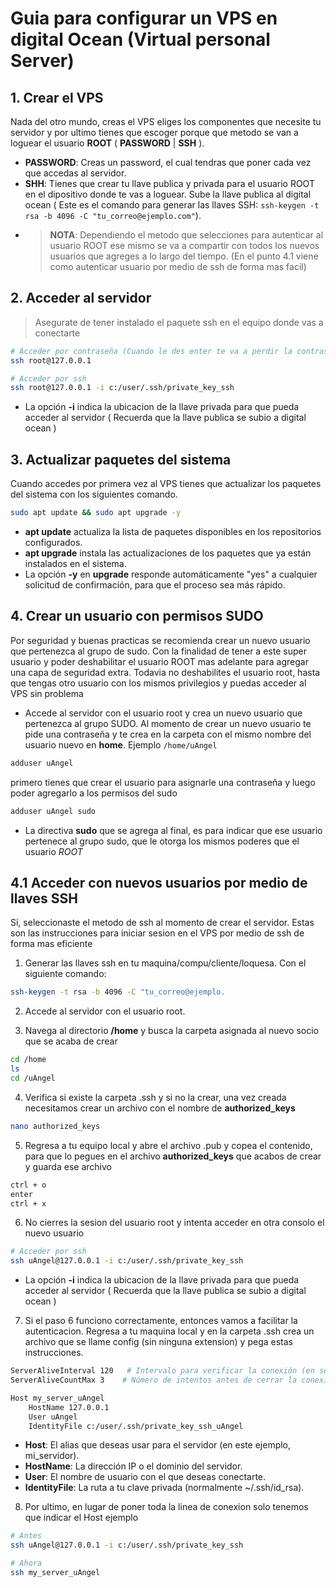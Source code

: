# Guia para configurar un VPS en digital Ocean (Virtual personal Server)

## **1. Crear el VPS**
Nada del otro mundo, creas el VPS eliges los componentes que necesite tu servidor y por ultimo tienes que escoger porque que metodo se van a loguear el usuario **ROOT** ( **PASSWORD** | **SSH** ). 
* **PASSWORD**: Creas un password, el cual tendras que poner cada vez que accedas al servidor.
* **SHH**: Tienes que crear tu llave publica y privada para el usuario ROOT en el dipositivo donde te vas a loguear. Sube la llave publica al digital ocean ( Este es el comando para generar las llaves SSH: ```ssh-keygen -t rsa -b 4096 -C "tu_correo@ejemplo.com"```).
* > **NOTA**: Dependiendo el metodo que selecciones para autenticar al usuario ROOT ese mismo se va a compartir con todos los nuevos usuarios que agreges a lo largo del tiempo. (En el punto 4.1 viene como autenticar usuario por medio de ssh de forma mas facil)


## 2. **Acceder al servidor**
> Asegurate de tener instalado el paquete ssh en el equipo donde vas a conectarte
```bash
# Acceder por contraseña (Cuando le des enter te va a perdir la contraseña)
ssh root@127.0.0.1
```
```bash
# Acceder por ssh
ssh root@127.0.0.1 -i c:/user/.ssh/private_key_ssh
```
* La opción **-i** indica la ubicacion de la llave privada para que pueda acceder al servidor ( Recuerda que la llave publica se subio a digital ocean )


## 3. **Actualizar paquetes del sistema**
Cuando accedes por primera vez al VPS tienes que actualizar los paquetes del sistema con los siguientes comando.
```bash
sudo apt update && sudo apt upgrade -y
```
* **apt update** actualiza la lista de paquetes disponibles en los repositorios configurados.
* **apt upgrade** instala las actualizaciones de los paquetes que ya están instalados en el sistema.
* La opción **-y** en **upgrade** responde automáticamente "yes" a cualquier solicitud de confirmación, para que el proceso sea más rápido.


## 4. **Crear un usuario con permisos SUDO**
Por seguridad y buenas practicas se recomienda crear un nuevo usuario que pertenezca al grupo de sudo.
Con la finalidad de tener a este super usuario y poder deshabilitar el usuario ROOT mas adelante para agregar una capa de seguridad extra. Todavia no deshabilites el usuario root, hasta que tengas otro usuario con los mismos privilegios y puedas acceder al VPS sin problema

- Accede al servidor con el usuario root y crea un nuevo usuario que pertenezca al grupo SUDO. Al momento de crear un nuevo usuario te pide una contraseña y te crea en la carpeta con el mismo nombre del usuario nuevo en  **home**. Ejemplo ``/home/uAngel``
```bash
adduser uAngel
```
primero tienes que crear el usuario para asignarle una contraseña y luego poder agregarlo a los permisos del sudo

```bash
adduser uAngel sudo
```
* La directiva **sudo** que se agrega al final, es para indicar que ese usuario pertenece al grupo sudo, que le otorga los mismos poderes que el usuario *ROOT*


## 4.1 **Acceder con nuevos usuarios por medio de llaves SSH**
Si, seleccionaste el metodo de ssh al momento de crear el servidor. Estas son las instrucciones para iniciar sesion en el VPS por medio de ssh de forma mas eficiente

1. Generar las llaves ssh en tu maquina/compu/cliente/loquesa. Con el siguiente comando:
```bash
ssh-keygen -t rsa -b 4096 -C "tu_correo@ejemplo.
```
2. Accede al servidor con el usuario root.

3. Navega al directorio **/home** y busca la carpeta asignada al nuevo socio que se acaba de crear 
```bash
cd /home
ls 
cd /uAngel
```

4. Verifica si existe la carpeta .ssh y si no la crear, una vez creada necesitamos crear un archivo con el nombre de **authorized_keys** 
```bash
nano authorized_keys
```

5. Regresa a tu equipo local y abre el archivo .pub y copea el contenido, para que lo pegues en el archivo **authorized_keys** que 
acabos de crear y guarda ese archivo
```bash
ctrl + o  
enter  
ctrl + x
```

6. No cierres la sesion del usuario root y intenta acceder en otra consolo el nuevo usuario
```bash
# Acceder por ssh
ssh uAngel@127.0.0.1 -i c:/user/.ssh/private_key_ssh
```
* La opción **-i** indica la ubicacion de la llave privada para que pueda acceder al servidor ( Recuerda que la llave publica se subio a digital ocean )


7. Si el paso 6 funciono correctamente, entonces vamos a facilitar la autenticacion. Regresa a tu maquina local y en la carpeta .ssh
crea un archivo que se llame config (sin ninguna extension) y pega estas instrucciones.
```bash
ServerAliveInterval 120   # Intervalo para verificar la conexión (en segundos)
ServerAliveCountMax 3    # Número de intentos antes de cerrar la conexión

Host my_server_uAngel
    HostName 127.0.0.1
    User uAngel
    IdentityFile c:/user/.ssh/private_key_ssh_uAngel
```
- **Host**: El alias que deseas usar para el servidor (en este ejemplo, mi_servidor).
- **HostName**: La dirección IP o el dominio del servidor.
- **User**: El nombre de usuario con el que deseas conectarte.
- **IdentityFile**: La ruta a tu clave privada (normalmente ~/.ssh/id_rsa).

8. Por ultimo, en lugar de poner toda la linea de conexion solo tenemos que indicar el Host ejemplo
```bash
# Antes 
ssh uAngel@127.0.0.1 -i c:/user/.ssh/private_key_ssh

# Ahora
ssh my_server_uAngel
```